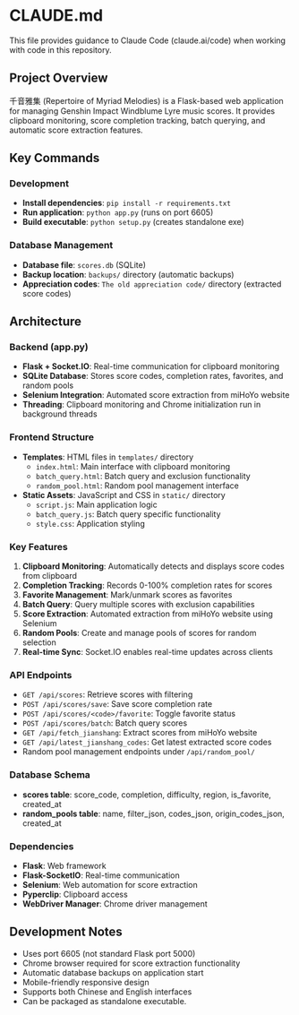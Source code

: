 # CLAUDE.md

This file provides guidance to Claude Code (claude.ai/code) when working with code in this repository.

## Project Overview

千音雅集 (Repertoire of Myriad Melodies) is a Flask-based web application for managing Genshin Impact Windblume Lyre music scores. It provides clipboard monitoring, score completion tracking, batch querying, and automatic score extraction features.

## Key Commands

### Development
- **Install dependencies**: `pip install -r requirements.txt`
- **Run application**: `python app.py` (runs on port 6605)
- **Build executable**: `python setup.py` (creates standalone exe)

### Database Management
- **Database file**: `scores.db` (SQLite)
- **Backup location**: `backups/` directory (automatic backups)
- **Appreciation codes**: `The old appreciation code/` directory (extracted score codes)

## Architecture

### Backend (app.py)
- **Flask + Socket.IO**: Real-time communication for clipboard monitoring
- **SQLite Database**: Stores score codes, completion rates, favorites, and random pools
- **Selenium Integration**: Automated score extraction from miHoYo website
- **Threading**: Clipboard monitoring and Chrome initialization run in background threads

### Frontend Structure
- **Templates**: HTML files in `templates/` directory
  - `index.html`: Main interface with clipboard monitoring
  - `batch_query.html`: Batch query and exclusion functionality
  - `random_pool.html`: Random pool management interface
- **Static Assets**: JavaScript and CSS in `static/` directory
  - `script.js`: Main application logic
  - `batch_query.js`: Batch query specific functionality
  - `style.css`: Application styling

### Key Features
1. **Clipboard Monitoring**: Automatically detects and displays score codes from clipboard
2. **Completion Tracking**: Records 0-100% completion rates for scores
3. **Favorite Management**: Mark/unmark scores as favorites
4. **Batch Query**: Query multiple scores with exclusion capabilities
5. **Score Extraction**: Automated extraction from miHoYo website using Selenium
6. **Random Pools**: Create and manage pools of scores for random selection
7. **Real-time Sync**: Socket.IO enables real-time updates across clients

### API Endpoints
- `GET /api/scores`: Retrieve scores with filtering
- `POST /api/scores/save`: Save score completion rate
- `POST /api/scores/<code>/favorite`: Toggle favorite status
- `POST /api/scores/batch`: Batch query scores
- `GET /api/fetch_jianshang`: Extract scores from miHoYo website
- `GET /api/latest_jianshang_codes`: Get latest extracted score codes
- Random pool management endpoints under `/api/random_pool/`

### Database Schema
- **scores table**: score_code, completion, difficulty, region, is_favorite, created_at
- **random_pools table**: name, filter_json, codes_json, origin_codes_json, created_at

### Dependencies
- **Flask**: Web framework
- **Flask-SocketIO**: Real-time communication
- **Selenium**: Web automation for score extraction
- **Pyperclip**: Clipboard access
- **WebDriver Manager**: Chrome driver management

## Development Notes
- Uses port 6605 (not standard Flask port 5000)
- Chrome browser required for score extraction functionality
- Automatic database backups on application start
- Mobile-friendly responsive design
- Supports both Chinese and English interfaces
- Can be packaged as standalone executable.